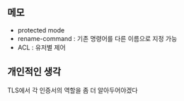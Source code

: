 ## 메모
- protected mode
- rename-command : 기존 명령어를 다른 이름으로 지정 가능
- ACL : 유저별 제어

## 개인적인 생각
TLS에서 각 인증서의 역할을 좀 더 알아두어야겠다